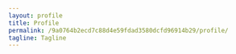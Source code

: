 ```yaml
---
layout: profile
title: Profile
permalink: /9a0764b2ecd7c88d4e59fdad3580dcfd96914b29/profile/
tagline: Tagline
---
```

